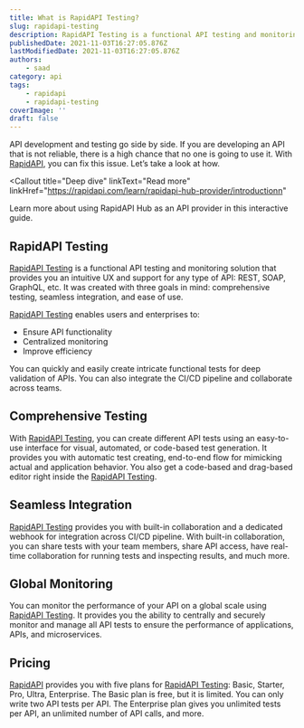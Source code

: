 ```yaml
---
title: What is RapidAPI Testing?
slug: rapidapi-testing
description: RapidAPI Testing is a functional API testing and monitoring solution by RapidAPI that provides you an intuitive UX and support for any type of API
publishedDate: 2021-11-03T16:27:05.876Z
lastModifiedDate: 2021-11-03T16:27:05.876Z
authors:
    - saad
category: api
tags:
    - rapidapi
    - rapidapi-testing
coverImage: ''
draft: false
---
```


<Lead>

API development and testing go side by side. If you are developing an API that is not reliable, there is a high chance that no one is going to use it. With [RapidAPI](https://RapidAPI.com/?utm_source=RapidAPI.com/guides&utm_medium=DevRel&utm_campaign=DevRel), you can fix this issue. Let’s take a look at how.

</Lead>

<Callout
  title="Deep dive"
  linkText="Read more"
  linkHref="https://rapidapi.com/learn/rapidapi-hub-provider/introductionn"
>
  Learn more about using RapidAPI Hub as an API provider in this interactive guide.
</Callout>

## RapidAPI Testing

[RapidAPI Testing](https://rapidapi.com/products/api-testing/?utm_source=RapidAPI.com/guides&utm_medium=DevRel&utm_campaign=DevRel) is a functional API testing and monitoring solution that provides you an intuitive UX and support for any type of API: REST, SOAP, GraphQL, etc. It was created with three goals in mind: comprehensive testing, seamless integration, and ease of use.

[RapidAPI Testing](https://rapidapi.com/products/api-testing/?utm_source=RapidAPI.com/guides&utm_medium=DevRel&utm_campaign=DevRel) enables users and enterprises to:

- Ensure API functionality
- Centralized monitoring
- Improve efficiency

You can quickly and easily create intricate functional tests for deep validation of APIs. You can also integrate the CI/CD pipeline and collaborate across teams.

## Comprehensive Testing

With [RapidAPI Testing](https://rapidapi.com/products/api-testing/?utm_source=RapidAPI.com/guides&utm_medium=DevRel&utm_campaign=DevRel), you can create different API tests using an easy-to-use interface for visual, automated, or code-based test generation. It provides you with automatic test creating, end-to-end flow for mimicking actual and application behavior. You also get a code-based and drag-based editor right inside the [RapidAPI Testing](https://rapidapi.com/products/api-testing/?utm_source=RapidAPI.com/guides&utm_medium=DevRel&utm_campaign=DevRel).

## Seamless Integration

[RapidAPI Testing](https://rapidapi.com/products/api-testing/?utm_source=RapidAPI.com/guides&utm_medium=DevRel&utm_campaign=DevRel) provides you with built-in collaboration and a dedicated webhook for integration across CI/CD pipeline. With built-in collaboration, you can share tests with your team members, share API access, have real-time collaboration for running tests and inspecting results, and much more.

## Global Monitoring

You can monitor the performance of your API on a global scale using [RapidAPI Testing](https://rapidapi.com/products/api-testing/?utm_source=RapidAPI.com/guides&utm_medium=DevRel&utm_campaign=DevRel). It provides you the ability to centrally and securely monitor and manage all API tests to ensure the performance of applications, APIs, and microservices.

## Pricing

[RapidAPI](https://RapidAPI.com/?utm_source=RapidAPI.com/guides&utm_medium=DevRel&utm_campaign=DevRel) provides you with five plans for [RapidAPI Testing](https://rapidapi.com/products/api-testing/?utm_source=RapidAPI.com/guides&utm_medium=DevRel&utm_campaign=DevRel): Basic, Starter, Pro, Ultra, Enterprise. The Basic plan is free, but it is limited. You can only write two API tests per API. The Enterprise plan gives you unlimited tests per API, an unlimited number of API calls, and more.

